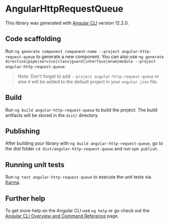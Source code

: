 # AngularHttpRequestQueue

This library was generated with [Angular CLI](https://github.com/angular/angular-cli) version 12.2.0.

## Code scaffolding

Run `ng generate component component-name --project angular-http-request-queue` to generate a new component. You can also use `ng generate directive|pipe|service|class|guard|interface|enum|module --project angular-http-request-queue`.
> Note: Don't forget to add `--project angular-http-request-queue` or else it will be added to the default project in your `angular.json` file. 

## Build

Run `ng build angular-http-request-queue` to build the project. The build artifacts will be stored in the `dist/` directory.

## Publishing

After building your library with `ng build angular-http-request-queue`, go to the dist folder `cd dist/angular-http-request-queue` and run `npm publish`.

## Running unit tests

Run `ng test angular-http-request-queue` to execute the unit tests via [Karma](https://karma-runner.github.io).

## Further help

To get more help on the Angular CLI use `ng help` or go check out the [Angular CLI Overview and Command Reference](https://angular.io/cli) page.
